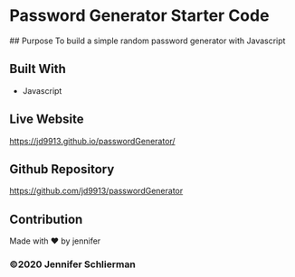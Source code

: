 ﻿# Password Generator Starter Code


﻿## Purpose
To build a simple random password generator with Javascript 

## Built With
* Javascript


## Live Website
https://jd9913.github.io/passwordGenerator/

## Github Repository
https://github.com/jd9913/passwordGenerator



## Contribution
Made with ❤️ by jennifer

### ©️2020 Jennifer Schlierman 
